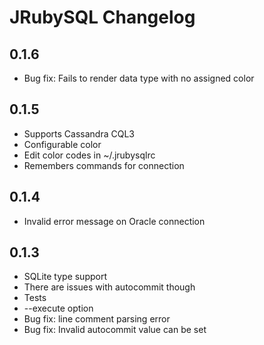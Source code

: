 JRubySQL Changelog
==================

0.1.6
-----
* Bug fix: Fails to render data type with no assigned color

0.1.5
-----
* Supports Cassandra CQL3
* Configurable color
 * Edit color codes in ~/.jrubysqlrc
* Remembers commands for connection

0.1.4
-----
* Invalid error message on Oracle connection

0.1.3
-----
* SQLite type support
 * There are issues with autocommit though
* Tests
* --execute option
* Bug fix: line comment parsing error
* Bug fix: Invalid autocommit value can be set

